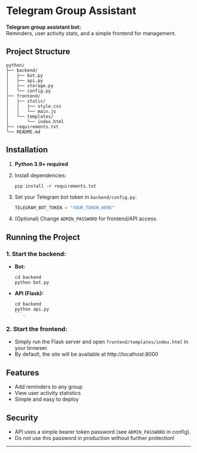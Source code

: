 # Telegram Group Assistant #

**Telegram group assistant bot:**  
Reminders, user activity stats, and a simple frontend for management.

## Project Structure

```
python/
├── backend/
│   ├── bot.py
│   ├── api.py
│   ├── storage.py
│   └── config.py
├── frontend/
│   ├── static/
│   │   ├── style.css
│   │   └── main.js
│   └── templates/
│       └── index.html
├── requirements.txt
└── README.md
```

## Installation

1. **Python 3.9+ required**  
2. Install dependencies:
    ```
    pip install -r requirements.txt
    ```

3. Set your Telegram bot token in `backend/config.py`:
    ```python
    TELEGRAM_BOT_TOKEN = "YOUR_TOKEN_HERE"
    ```

4. (Optional) Change `ADMIN_PASSWORD` for frontend/API access.

## Running the Project

### 1. Start the backend:
- **Bot:**  
    ```
    cd backend
    python bot.py
    ```
- **API (Flask):**  
    ```
    cd backend
    python api.py
    ```.

### 2. Start the frontend:
- Simply run the Flask server and open `frontend/templates/index.html` in your browser.
- By default, the site will be available at http://localhost:8000

## Features

- Add reminders to any group
- View user activity statistics
- Simple and easy to deploy

## Security

- API uses a simple bearer token password (see `ADMIN_PASSWORD` in config).
- Do not use this password in production without further protection!

---
